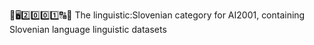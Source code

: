 🧠️🖥️2️⃣️0️⃣️0️⃣️1️⃣️🔠️🔢️ The linguistic:Slovenian category for AI2001, containing Slovenian language linguistic datasets
